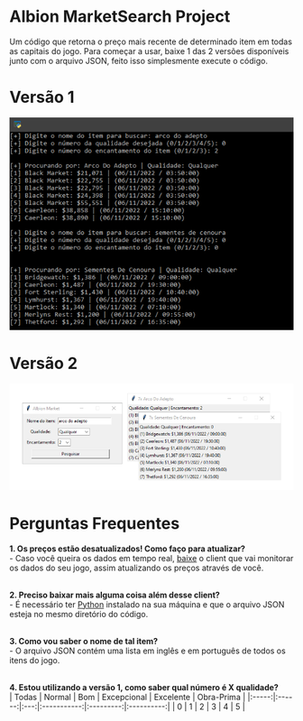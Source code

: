 # Albion MarketSearch Project
Um código que retorna o preço mais recente de determinado item em todas as capitais do jogo. Para começar a usar, baixe 1 das 2 versões disponíveis junto com o arquivo JSON, feito isso simplesmente execute o código.
# Versão 1
![](/versao_1_exemplo.png?raw=true "Versão 1")
# Versão 2
![](/versao_2_exemplo.png?raw=true "Versão 2")

# __Perguntas Frequentes__

__1. Os preços estão desatualizados! Como faço para atualizar?__<br>
      - Caso você queira os dados em tempo real, [baixe](https://github.com/BroderickHyman/albiondata-client/releases) o client que vai monitorar os dados do seu jogo, assim atualizando os preços através de você.<br><br>

__2. Preciso baixar mais alguma coisa além desse client?__<br>
      - É necessário ter [Python](https://www.python.org/downloads/) instalado na sua máquina e que o arquivo JSON esteja no mesmo diretório do código.<br><br>

__3. Como vou saber o nome de tal item?__<br>
      - O arquivo JSON contém uma lista em inglês e em português de todos os itens do jogo.<br><br>

__4. Estou utilizando a versão 1, como saber qual número é X qualidade?__<br>
| Todas | Normal | Bom | Excepcional | Excelente | Obra-Prima |
|:-----:|:------:|:---:|:-----------:|:---------:|:----------:|
|   0   |    1   |  2  |      3      |     4     |      5     |
